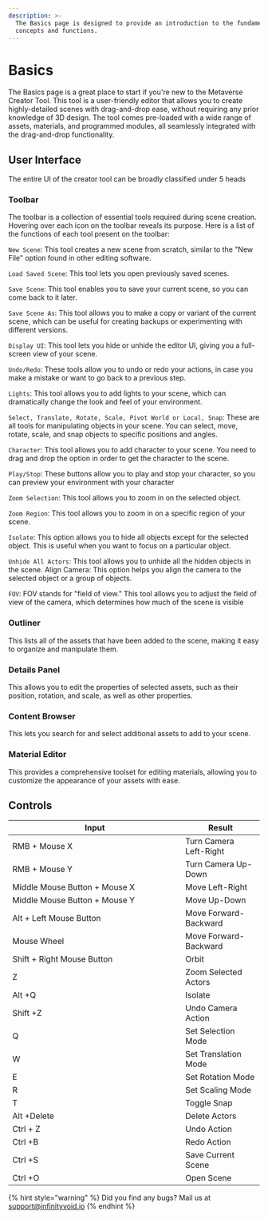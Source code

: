 ```yaml
---
description: >-
  The Basics page is designed to provide an introduction to the fundamental
  concepts and functions.
---
```


# Basics

The Basics page is a great place to start if you're new to the Metaverse Creator Tool. This tool is a user-friendly editor that allows you to create highly-detailed scenes with drag-and-drop ease, without requiring any prior knowledge of 3D design. The tool comes pre-loaded with a wide range of assets, materials, and programmed modules, all seamlessly integrated with the drag-and-drop functionality.

## User Interface

The entire UI of the creator tool can be broadly classified under 5 heads

### **Toolbar**

The toolbar is a collection of essential tools required during scene creation. Hovering over each icon on the toolbar reveals its purpose. Here is a list of the functions of each tool present on the toolbar:

`New Scene`: This tool creates a new scene from scratch, similar to the "New File" option found in other editing software.

`Load Saved Scene`: This tool lets you open previously saved scenes.

`Save Scene`: This tool enables you to save your current scene, so you can come back to it later.

`Save Scene As`: This tool allows you to make a copy or variant of the current scene, which can be useful for creating backups or experimenting with different versions.

`Display UI`: This tool lets you hide or unhide the editor UI, giving you a full-screen view of your scene.

`Undo/Redo`: These tools allow you to undo or redo your actions, in case you make a mistake or want to go back to a previous step.

`Lights`: This tool allows you to add lights to your scene, which can dramatically change the look and feel of your environment.

`Select, Translate, Rotate, Scale, Pivot World or Local, Snap`: These are all tools for manipulating objects in your scene. You can select, move, rotate, scale, and snap objects to specific positions and angles.

`Character`: This tool allows you to add character to your scene. You need to drag and drop the option in order to get the character to the scene.

`Play/Stop`: These buttons allow you to play and stop your character, so you can preview your environment with your character

`Zoom Selection`: This tool allows you to zoom in on the selected object.&#x20;

`Zoom Region`: This tool allows you to zoom in on a specific region of your scene.&#x20;

`Isolate`: This option allows you to hide all objects except for the selected object. This is useful when you want to focus on a particular object.&#x20;

`Unhide All Actors`: This tool allows you to unhide all the hidden objects in the scene. Align Camera: This option helps you align the camera to the selected object or a group of objects.&#x20;

`FOV`: FOV stands for "field of view." This tool allows you to adjust the field of view of the camera, which determines how much of the scene is visible

### Outliner

This lists all of the assets that have been added to the scene, making it easy to organize and manipulate them.

### Details Panel

This allows you to edit the properties of selected assets, such as their position, rotation, and scale, as well as other properties.

### Content Browser

This lets you search for and select additional assets to add to your scene.

### Material Editor

This provides a comprehensive toolset for editing materials, allowing you to customize the appearance of your assets with ease.

## Controls

<table><thead><tr><th width="331">Input</th><th>Result</th></tr></thead><tbody><tr><td>RMB + Mouse X</td><td>Turn Camera Left-Right </td></tr><tr><td>RMB + Mouse Y</td><td>Turn Camera Up-Down</td></tr><tr><td>Middle Mouse Button + Mouse X</td><td>Move Left-Right</td></tr><tr><td>Middle Mouse Button + Mouse Y</td><td>Move Up-Down</td></tr><tr><td>Alt + Left Mouse Button</td><td>Move Forward-Backward</td></tr><tr><td>Mouse Wheel</td><td>Move Forward-Backward </td></tr><tr><td>Shift + Right Mouse Button</td><td>Orbit</td></tr><tr><td>Z</td><td>Zoom Selected Actors</td></tr><tr><td>Alt +Q</td><td>Isolate</td></tr><tr><td>Shift +Z</td><td>Undo Camera Action</td></tr><tr><td>Q</td><td>Set Selection Mode</td></tr><tr><td>W</td><td>Set Translation Mode</td></tr><tr><td>E</td><td>Set Rotation Mode</td></tr><tr><td>R</td><td>Set Scaling Mode</td></tr><tr><td>T</td><td>Toggle Snap</td></tr><tr><td>Alt +Delete</td><td>Delete Actors</td></tr><tr><td>Ctrl + Z</td><td>Undo Action</td></tr><tr><td>Ctrl +B</td><td>Redo Action</td></tr><tr><td>Ctrl +S</td><td>Save Current Scene</td></tr><tr><td>Ctrl +O</td><td>Open Scene</td></tr></tbody></table>

{% hint style="warning" %}
Did you find any bugs? Mail us at [support@infinityvoid.io](mailto:support@infinityvoid.io)
{% endhint %}
